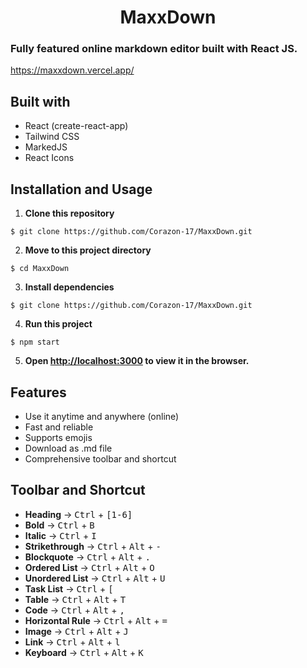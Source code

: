 # <h1 align=center>MaxxDown</h1>
### Fully featured online markdown editor built with React JS.
https://maxxdown.vercel.app/ 

## Built with  
- React (create-react-app)
- Tailwind CSS
- MarkedJS
- React Icons

## Installation and Usage  
1. **Clone this repository**
```
$ git clone https://github.com/Corazon-17/MaxxDown.git
```  
2. **Move to this project directory**
```
$ cd MaxxDown
```
3. **Install dependencies**
```
$ git clone https://github.com/Corazon-17/MaxxDown.git
```

4. **Run this project**
```
$ npm start
```
5. **Open [http://localhost:3000](http://localhost:3000) to view it in the browser.**  

## Features  
- Use it anytime and anywhere (online)
- Fast and reliable
- Supports emojis
- Download as .md file
- Comprehensive toolbar and shortcut

## Toolbar and Shortcut  
- **Heading** &rarr; <kbd>Ctrl</kbd> + <kbd>[1-6]</kbd>
- **Bold**  &rarr; <kbd>Ctrl</kbd> + <kbd>B</kbd>
- **Italic** &rarr; <kbd>Ctrl</kbd> + <kbd>I</kbd>
- **Strikethrough** &rarr; <kbd>Ctrl</kbd> + <kbd>Alt</kbd> + <kbd>-</kbd>
- **Blockquote** &rarr; <kbd>Ctrl</kbd> + <kbd>Alt</kbd> + <kbd>.</kbd>
- **Ordered List** &rarr; <kbd>Ctrl</kbd> + <kbd>Alt</kbd> + <kbd>O</kbd>
- **Unordered List** &rarr; <kbd>Ctrl</kbd> + <kbd>Alt</kbd> + <kbd>U</kbd>
- **Task List** &rarr; <kbd>Ctrl</kbd> + <kbd>[</kbd>
- **Table** &rarr; <kbd>Ctrl</kbd> + <kbd>Alt</kbd> + <kbd>T</kbd>
- **Code** &rarr; <kbd>Ctrl</kbd> + <kbd>Alt</kbd> + <kbd>,</kbd>
- **Horizontal Rule** &rarr; <kbd>Ctrl</kbd> + <kbd>Alt</kbd> + <kbd>=</kbd>
- **Image** &rarr; <kbd>Ctrl</kbd> + <kbd>Alt</kbd> + <kbd>J</kbd>
- **Link** &rarr; <kbd>Ctrl</kbd> + <kbd>Alt</kbd> + <kbd>l</kbd>
- **Keyboard** &rarr; <kbd>Ctrl</kbd> + <kbd>Alt</kbd> + <kbd>K</kbd>
